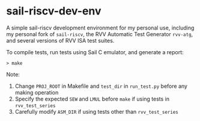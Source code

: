 # sail-riscv-dev-env

A simple sail-riscv development environment for my personal use, 
including my personal fork of `sail-riscv`, the RVV Automatic Test Generator `rvv-atg`,
and several versions of RVV ISA test suites.

To compile tests, run tests using Sail C emulator, and generate a report:
```
> make
```

Note: 
1. Change `PROJ_ROOT` in Makefile and `test_dir` in `run_test.py` before any making operation
3. Specify the expected `SEW` and `LMUL` before `make` if using tests in `rvv_test_series`
4. Carefully modify `ASM_DIR` if using tests other than `rvv_test_series`
